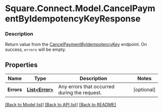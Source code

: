 # Square.Connect.Model.CancelPaymentByIdempotencyKeyResponse

### Description

Return value from the [CancelPaymentByIdempotencyKey](#endpoint-payments-cancelpaymentbyidempotencykey) endpoint.  On success, `errors` will be empty.

## Properties

Name | Type | Description | Notes
------------ | ------------- | ------------- | -------------
**Errors** | [**List&lt;Error&gt;**](Error.md) | Any errors that occurred during the request. | [optional] 



[[Back to Model list]](../README.md#documentation-for-models) [[Back to API list]](../README.md#documentation-for-api-endpoints) [[Back to README]](../README.md)

